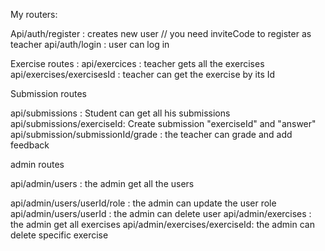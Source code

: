 



My routers:



Api/auth/register : creates new user // you need inviteCode to register as teacher
api/auth/login :  user can log in

Exercise routes :
api/exercices : teacher gets all the exercises 
api/exercises/exercisesId : teacher can get the exercise by its Id

Submission routes

api/submissions : Student can get all his submissions 
api/submissions/exerciseId: Create submission  "exerciseId" and "answer"
api/submission/submissionId/grade : the teacher can grade and add feedback 

admin routes

api/admin/users : the admin get all the users

api/admin/users/userId/role : the admin can update the user role
api/admin/users/userId  : the admin can delete user
api/admin/exercises : the admin get all exercises
api/admin/exercises/exerciseId: the admin can delete specific exercise